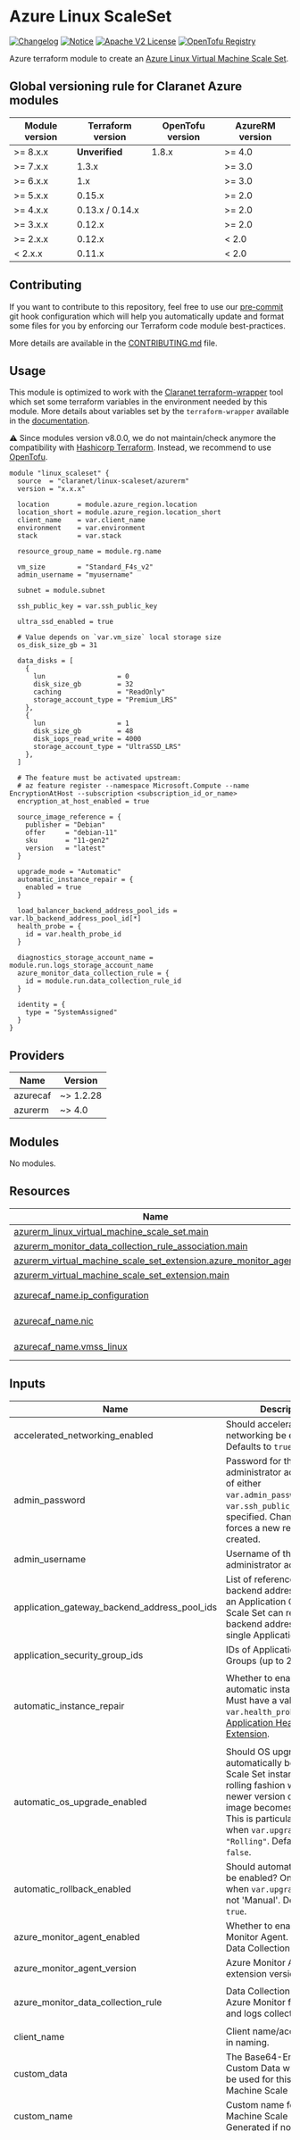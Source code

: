 # Azure Linux ScaleSet
[![Changelog](https://img.shields.io/badge/changelog-release-green.svg)](CHANGELOG.md) [![Notice](https://img.shields.io/badge/notice-copyright-blue.svg)](NOTICE) [![Apache V2 License](https://img.shields.io/badge/license-Apache%20V2-orange.svg)](LICENSE) [![OpenTofu Registry](https://img.shields.io/badge/opentofu-registry-yellow.svg)](https://search.opentofu.org/module/claranet/linux-scaleset/azurerm/)

Azure terraform module to create an [Azure Linux Virtual Machine Scale Set](https://azure.microsoft.com/en-us/services/virtual-machine-scale-sets/).

<!-- BEGIN_TF_DOCS -->
## Global versioning rule for Claranet Azure modules

| Module version | Terraform version | OpenTofu version | AzureRM version |
| -------------- | ----------------- | ---------------- | --------------- |
| >= 8.x.x       | **Unverified**    | 1.8.x            | >= 4.0          |
| >= 7.x.x       | 1.3.x             |                  | >= 3.0          |
| >= 6.x.x       | 1.x               |                  | >= 3.0          |
| >= 5.x.x       | 0.15.x            |                  | >= 2.0          |
| >= 4.x.x       | 0.13.x / 0.14.x   |                  | >= 2.0          |
| >= 3.x.x       | 0.12.x            |                  | >= 2.0          |
| >= 2.x.x       | 0.12.x            |                  | < 2.0           |
| <  2.x.x       | 0.11.x            |                  | < 2.0           |

## Contributing

If you want to contribute to this repository, feel free to use our [pre-commit](https://pre-commit.com/) git hook configuration
which will help you automatically update and format some files for you by enforcing our Terraform code module best-practices.

More details are available in the [CONTRIBUTING.md](./CONTRIBUTING.md#pull-request-process) file.

## Usage

This module is optimized to work with the [Claranet terraform-wrapper](https://github.com/claranet/terraform-wrapper) tool
which set some terraform variables in the environment needed by this module.
More details about variables set by the `terraform-wrapper` available in the [documentation](https://github.com/claranet/terraform-wrapper#environment).

⚠️ Since modules version v8.0.0, we do not maintain/check anymore the compatibility with
[Hashicorp Terraform](https://github.com/hashicorp/terraform/). Instead, we recommend to use [OpenTofu](https://github.com/opentofu/opentofu/).

```hcl
module "linux_scaleset" {
  source  = "claranet/linux-scaleset/azurerm"
  version = "x.x.x"

  location       = module.azure_region.location
  location_short = module.azure_region.location_short
  client_name    = var.client_name
  environment    = var.environment
  stack          = var.stack

  resource_group_name = module.rg.name

  vm_size        = "Standard_F4s_v2"
  admin_username = "myusername"

  subnet = module.subnet

  ssh_public_key = var.ssh_public_key

  ultra_ssd_enabled = true

  # Value depends on `var.vm_size` local storage size
  os_disk_size_gb = 31

  data_disks = [
    {
      lun                  = 0
      disk_size_gb         = 32
      caching              = "ReadOnly"
      storage_account_type = "Premium_LRS"
    },
    {
      lun                  = 1
      disk_size_gb         = 48
      disk_iops_read_write = 4000
      storage_account_type = "UltraSSD_LRS"
    },
  ]

  # The feature must be activated upstream:
  # az feature register --namespace Microsoft.Compute --name EncryptionAtHost --subscription <subscription_id_or_name>
  encryption_at_host_enabled = true

  source_image_reference = {
    publisher = "Debian"
    offer     = "debian-11"
    sku       = "11-gen2"
    version   = "latest"
  }

  upgrade_mode = "Automatic"
  automatic_instance_repair = {
    enabled = true
  }

  load_balancer_backend_address_pool_ids = var.lb_backend_address_pool_id[*]
  health_probe = {
    id = var.health_probe_id
  }

  diagnostics_storage_account_name = module.run.logs_storage_account_name
  azure_monitor_data_collection_rule = {
    id = module.run.data_collection_rule_id
  }

  identity = {
    type = "SystemAssigned"
  }
}
```

## Providers

| Name | Version |
|------|---------|
| azurecaf | ~> 1.2.28 |
| azurerm | ~> 4.0 |

## Modules

No modules.

## Resources

| Name | Type |
|------|------|
| [azurerm_linux_virtual_machine_scale_set.main](https://registry.terraform.io/providers/hashicorp/azurerm/latest/docs/resources/linux_virtual_machine_scale_set) | resource |
| [azurerm_monitor_data_collection_rule_association.main](https://registry.terraform.io/providers/hashicorp/azurerm/latest/docs/resources/monitor_data_collection_rule_association) | resource |
| [azurerm_virtual_machine_scale_set_extension.azure_monitor_agent](https://registry.terraform.io/providers/hashicorp/azurerm/latest/docs/resources/virtual_machine_scale_set_extension) | resource |
| [azurerm_virtual_machine_scale_set_extension.main](https://registry.terraform.io/providers/hashicorp/azurerm/latest/docs/resources/virtual_machine_scale_set_extension) | resource |
| [azurecaf_name.ip_configuration](https://registry.terraform.io/providers/claranet/azurecaf/latest/docs/data-sources/name) | data source |
| [azurecaf_name.nic](https://registry.terraform.io/providers/claranet/azurecaf/latest/docs/data-sources/name) | data source |
| [azurecaf_name.vmss_linux](https://registry.terraform.io/providers/claranet/azurecaf/latest/docs/data-sources/name) | data source |

## Inputs

| Name | Description | Type | Default | Required |
|------|-------------|------|---------|:--------:|
| accelerated\_networking\_enabled | Should accelerated networking be enabled? Defaults to `true`. | `bool` | `true` | no |
| admin\_password | Password for the Scale Set administrator account. One of either `var.admin_password` or `var.ssh_public_key` must be specified. Changing this forces a new resource to be created. | `string` | `null` | no |
| admin\_username | Username of the Scale Set administrator account. | `string` | n/a | yes |
| application\_gateway\_backend\_address\_pool\_ids | List of references to backend address pools of an Application Gateway. A Scale Set can reference backend address pools of a single Application Gateway. | `list(string)` | `null` | no |
| application\_security\_group\_ids | IDs of Application Security Groups (up to 20). | `list(string)` | `null` | no |
| automatic\_instance\_repair | Whether to enable automatic instance repair. Must have a valid `var.health_probe.id` or an [Application Health Extension](https://learn.microsoft.com/en-us/azure/virtual-machine-scale-sets/virtual-machine-scale-sets-health-extension?tabs=rest-api). | <pre>object({<br/>    enabled      = optional(bool, false)<br/>    grace_period = optional(string, "PT10M")<br/>    action       = optional(string, "Replace")<br/>  })</pre> | `{}` | no |
| automatic\_os\_upgrade\_enabled | Should OS upgrades automatically be applied to Scale Set instances in a rolling fashion when a newer version of the OS image becomes available? This is particularly useful when `var.upgrade_mode = "Rolling"`. Defaults to `false`. | `bool` | `false` | no |
| automatic\_rollback\_enabled | Should automatic rollbacks be enabled? Only available when `var.upgrade_mode` is not 'Manual'. Defaults to `true`. | `bool` | `true` | no |
| azure\_monitor\_agent\_enabled | Whether to enable Azure Monitor Agent. Requires a Data Collection Rule ID. | `bool` | `true` | no |
| azure\_monitor\_agent\_version | Azure Monitor Agent extension version. | `string` | `"1.22"` | no |
| azure\_monitor\_data\_collection\_rule | Data Collection Rule ID from Azure Monitor for metrics and logs collection. | <pre>object({<br/>    id = string<br/>  })</pre> | `null` | no |
| client\_name | Client name/account used in naming. | `string` | n/a | yes |
| custom\_data | The Base64-Encoded Custom Data which should be used for this Virtual Machine Scale Set. | `string` | `null` | no |
| custom\_name | Custom name for the Virtual Machine Scale Sets. Generated if not set. | `string` | `null` | no |
| data\_disks | Definition of data disks to be attached to instances in the Scale Set. | <pre>list(object({<br/>    # name                    = string (unexpected status 400 (400 Bad Request) with error: InvalidParameter: Parameter 'dataDisk.name' is not allowed.)<br/>    lun                       = number<br/>    disk_size_gb              = number<br/>    create_option             = optional(string, "Empty")<br/>    caching                   = optional(string, "None")<br/>    storage_account_type      = optional(string, "StandardSSD_LRS")<br/>    disk_encryption_set_id    = optional(string)<br/>    disk_iops_read_write      = optional(string)<br/>    disk_mbps_read_write      = optional(string)<br/>    write_accelerator_enabled = optional(bool, false)<br/>  }))</pre> | `[]` | no |
| dcr\_custom\_name | Custom name for the Data Collection Rule association. | `string` | `null` | no |
| default\_tags\_enabled | Option to enable or disable default tags. | `bool` | `true` | no |
| diagnostics\_storage\_account\_name | Name of the Storage Account in which Scale Set boot diagnostics are stored. | `string` | `null` | no |
| dns\_servers | List of DNS servers. | `list(string)` | `null` | no |
| encryption\_at\_host\_enabled | Should all disks (including the temporary disk) attached to instances in the Scale Set be encrypted by enabling Encryption at Host? See [documentation](https://learn.microsoft.com/en-us/azure/virtual-machines/linux/disks-enable-host-based-encryption-cli#finding-supported-vm-sizes) for list of compatible VM sizes. Defaults to `true`. | `bool` | `true` | no |
| environment | Project environment. | `string` | n/a | yes |
| extensions | Extensions to add to the Scale Set. | <pre>list(object({<br/>    name                        = string<br/>    publisher                   = string<br/>    type                        = string<br/>    type_handler_version        = string<br/>    auto_upgrade_minor_version  = optional(bool, true)<br/>    automatic_upgrade_enabled   = optional(bool, false)<br/>    failure_suppression_enabled = optional(bool, false)<br/>    force_update_tag            = optional(string)<br/>    protected_settings          = optional(string)<br/>    provision_after_extensions  = optional(list(string))<br/>    settings                    = optional(string)<br/>  }))</pre> | `[]` | no |
| extra\_tags | Additional tags to associate with the Scale Set. | `map(string)` | `{}` | no |
| health\_probe | Specifies the identifier for the Load Balancer health probe. Required when `var.upgrade_mode = "Automatic" or "Rolling"`. | <pre>object({<br/>    id = string<br/>  })</pre> | `null` | no |
| identity | Identity block information as described in this [documentation](https://www.terraform.io/docs/providers/azurerm/r/linux_virtual_machine_scale_set.html#identity). | <pre>object({<br/>    type         = string<br/>    identity_ids = optional(list(string))<br/>  })</pre> | `null` | no |
| instance\_count | Number of instances in the Scale Set. Defaults to `2`. | `number` | `2` | no |
| ip\_configuration\_custom\_name | Custom name for the IP configuration of the network interfaces. Generated if not set. | `string` | `null` | no |
| ip\_forwarding\_enabled | Does this network interface support IP forwarding? Defaults to `false`. | `bool` | `false` | no |
| load\_balancer\_backend\_address\_pool\_ids | List of references to backend address pools of Load Balancers. A Scale Set can reference backend address pools of one public and one internal Load Balancer. | `list(string)` | `null` | no |
| load\_balancer\_inbound\_nat\_rules\_ids | List of references to inbound NAT rules for Load Balancers. | `list(string)` | `null` | no |
| location | Azure location. | `string` | n/a | yes |
| location\_short | Short string for Azure location. | `string` | n/a | yes |
| name\_prefix | Optional prefix for the generated name. | `string` | `""` | no |
| name\_suffix | Optional suffix for the generated name. | `string` | `""` | no |
| network\_security\_group | ID of the Network Security Group to be assigned to this network interface. | <pre>object({<br/>    id = string<br/>  })</pre> | `null` | no |
| nic\_custom\_name | Custom name for the network interfaces. Generated if not set. | `string` | `null` | no |
| os\_disk\_caching | OS disk caching requirements. Possible values are `None`, `ReadOnly` and `ReadWrite`. Defaults to `None`. | `string` | `"None"` | no |
| os\_disk\_encryption\_set\_id | ID of the Disk Encryption Set which should be used to encrypt the OS disk. Changing this forces a new resource to be created. | `string` | `null` | no |
| os\_disk\_managed\_disk\_type | Type of managed disk to create. Possible values are `Standard_LRS`, `StandardSSD_LRS`, `Premium_LRS`, `StandardSSD_ZRS` and `Premium_ZRS`. Defaults to `StandardSSD_LRS`. | `string` | `"StandardSSD_LRS"` | no |
| os\_disk\_size\_gb | Size of the OS disk in GB. | `number` | `32` | no |
| os\_disk\_write\_accelerator\_enabled | Whether to enable write accelerator for the OS disk. | `bool` | `false` | no |
| os\_ephemeral\_disk\_enabled | Whether OS disk is local ephemeral disk. See [documentation](https://learn.microsoft.com/en-us/azure/virtual-machines/ephemeral-os-disks). Changing this forces a new resource to be created. | `bool` | `true` | no |
| os\_ephemeral\_disk\_placement | Placement for the local ephemeral disk. Possibles values are `CacheDisk` and `ResourceDisk`. See [documentation](https://learn.microsoft.com/en-us/azure/virtual-machines/ephemeral-os-disks). Defaults to `ResourceDisk`. Changing this forces a new resource to be created. | `string` | `"ResourceDisk"` | no |
| overprovisioning\_enabled | Should Azure overprovision instances in this Scale Set? This means that multiple Virtual Machines will be provisioned and Azure will keep the instances which become available first, which improves provisioning success rates and improves deployment time. Defaults to `true`. | `bool` | `true` | no |
| resource\_group\_name | Resource Group name. | `string` | n/a | yes |
| rolling\_upgrade\_policy | Rolling upgrade policy. Only applicable when `var.upgrade_mode` is not 'Manual'. | <pre>object({<br/>    cross_zone_upgrades_enabled             = optional(bool)<br/>    max_batch_instance_percent              = optional(number, 25)<br/>    max_unhealthy_instance_percent          = optional(number, 25)<br/>    max_unhealthy_upgraded_instance_percent = optional(number, 25)<br/>    pause_time_between_batches              = optional(string, "PT30S")<br/>    prioritize_unhealthy_instances_enabled  = optional(bool)<br/>    maximum_surge_instances_enabled         = optional(bool)<br/>  })</pre> | `{}` | no |
| scale\_in\_force\_deletion\_enabled | Whether the instances chosen for removal should be force deleted when the Virtual Machine Scale Set is being scaled-in. | `bool` | `false` | no |
| scale\_in\_policy | The scale-in policy rule that decides which instances are chosen for removal when a Virtual Machine Scale Set is scaled-in. Possible values are `Default`, `NewestVM` and `OldestVM`. Defaults to `Default`. | `string` | `"Default"` | no |
| source\_image\_id | ID of the source image to use. One of either `var.source_image_id` or `var.source_image_reference` must be specified. Changing this forces a new resource to be created. | `string` | `null` | no |
| source\_image\_reference | Reference of the source image to use. One of either `var.source_image_id` or `var.source_image_reference` must be specified. Changing this forces a new resource to be created. | <pre>object({<br/>    publisher = string<br/>    offer     = string<br/>    sku       = string<br/>    version   = string<br/>  })</pre> | `null` | no |
| ssh\_private\_key | Private SSH key to be deployed on instances in the Scale set. | `string` | `null` | no |
| ssh\_public\_key | Public SSH key to be deployed on instances in the Scale set. One of either `var.admin_password` or `var.ssh_public_key` must be specified. Changing this forces a new resource to be created. | `string` | `null` | no |
| stack | Project Stack name. | `string` | n/a | yes |
| subnet | ID of the Subnet. | <pre>object({<br/>    id = string<br/>  })</pre> | n/a | yes |
| ultra\_ssd\_enabled | Should the capacity to use `UltraSSD_LRS` Storage Account type be supported on this Scale Set?. Defaults to `false`. Changing this forces a new resource to be created. | `bool` | `false` | no |
| upgrade\_mode | Specifies how upgrades (e.g. changing the image/SKU) should be performed to instances in the Scale Set. Possible values are `Automatic`, `Manual` and `Rolling`. Defaults to `Manual`. Changing this forces a new resource to be created. | `string` | `"Manual"` | no |
| user\_data | The Base64-Encoded User Data which should be used for this Virtual Machine Scale Set. | `string` | `null` | no |
| vm\_size | Size (SKU) of instances in the Scale Set. | `string` | n/a | yes |
| vtpm\_enabled | Specifies if vTPM (virtual Trusted Platform Module) and Trusted Launch is enabled for the Scale Set. Defaults to `true`. Changing this forces a new resource to be created. | `bool` | `true` | no |
| zone\_balancing\_enabled | Whether the instances in this Scale Set should be strictly evenly distributed across Availability Zones? Changing this forces a new resource to be created. | `bool` | `true` | no |
| zones | A list of Availability Zones in which the instances in this Scale Set should be created in. Updating zones to remove an existing zone forces a new resource to be created. | `list(number)` | <pre>[<br/>  1,<br/>  2,<br/>  3<br/>]</pre> | no |

## Outputs

| Name | Description |
|------|-------------|
| admin\_password | Scale Set admin password. |
| admin\_ssh\_private\_key | Scale Set admin SSH private key. |
| admin\_ssh\_public\_key | Scale Set admin SSH public key. |
| admin\_username | Scale Set admin username. |
| id | Scale Set ID. |
| identity\_principal\_id | Object ID of the Scale Set Managed Service Identity. |
| name | Scale Set name. |
| resource | Scale Set resource object. |
| terraform\_module | Information about this Terraform module |
<!-- END_TF_DOCS -->

## Related documentation

- Microsoft Azure documentation: [docs.microsoft.com/en-us/azure/virtual-machine-scale-sets/](https://docs.microsoft.com/en-us/azure/virtual-machine-scale-sets/)
